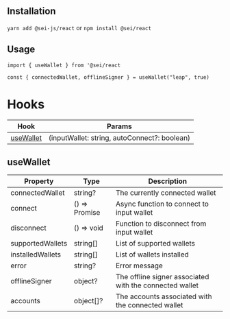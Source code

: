 ## Installation
```yarn add @sei-js/react```
or
```npm install @sei/react```

## Usage
```import { useWallet } from '@sei/react``` 

```const { connectedWallet, offlineSigner } = useWallet("leap", true)``` 

# Hooks
| Hook                    | Params                                       |
|-------------------------|----------------------------------------------|
| [useWallet](#usewallet) | (inputWallet: string, autoConnect?: boolean) |

## useWallet

| Property         | Type               | Description                                              |
|------------------|--------------------|----------------------------------------------------------|
| connectedWallet  | string?            | The currently connected wallet                           |
| connect          | () => Promise<any> | Async function to connect to input wallet                |
| disconnect       | () => void         | Function to disconnect from input wallet                 |
| supportedWallets | string[]           | List of supported wallets                                |
| installedWallets | string[]           | List of wallets installed                                |
| error            | string?            | Error message                                            |
| offlineSigner    | object?            | The offline signer associated with the connected  wallet |
| accounts         | object[]?          | The accounts associated with the connected wallet        |

